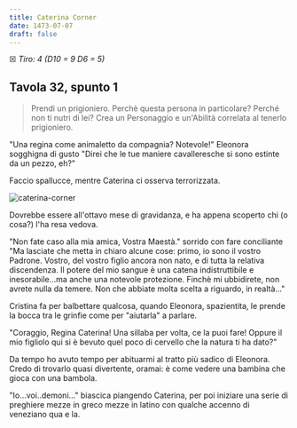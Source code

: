 ```yaml
---
title: Caterina Corner
date: 1473-07-07
draft: false
---
```


☒ _Tiro: 4 (D10 = 9 D6 = 5)_

## Tavola 32, spunto 1

> Prendi un prigioniero. Perchè questa persona in particolare? Perché non ti nutri di lei? Crea un Personaggio e un'Abilità correlata al tenerlo prigioniero.

"Una regina come animaletto da compagnia? Notevole!" Eleonora sogghigna di gusto "Direi che le tue maniere cavalleresche si sono estinte da un pezzo, eh?"

Faccio spallucce, mentre Caterina ci osserva terrorizzata. 

![caterina-corner](https://upload.wikimedia.org/wikipedia/commons/b/b8/Tiziano%2C_ritratto_postumo_di_caterina_corner_come_santa_caterina_d%27alessandria%2C_1542_%28cropped%29.jpg)

Dovrebbe essere all'ottavo mese di gravidanza, e ha appena scoperto chi (o cosa?) l'ha resa vedova.

"Non fate caso alla mia amica, Vostra Maestà." sorrido con fare conciliante "Ma lasciate che metta in chiaro alcune cose: primo, io sono il vostro Padrone. Vostro, del vostro figlio ancora non nato, e di tutta la relativa discendenza. Il potere del mio sangue è una catena indistruttibile e inesorabile...ma anche una notevole protezione. Finchè mi ubbidirete, non avrete nulla da temere. Non che abbiate molta scelta a riguardo, in realtà..."

Cristina fa per balbettare qualcosa, quando Eleonora, spazientita, le prende la bocca tra le grinfie come per "aiutarla" a parlare.

"Coraggio, Regina Caterina! Una sillaba per volta, ce la puoi fare! Oppure il mio figliolo qui si è bevuto quel poco di cervello che la natura ti ha dato?" 

Da tempo ho avuto tempo per abituarmi al tratto più sadico di Eleonora. Credo di trovarlo quasi divertente, oramai: è come vedere una bambina che gioca con una bambola.

"Io...voi..demoni..." biascica piangendo Caterina, per poi iniziare una serie di preghiere mezze in greco mezze in latino con qualche accenno di veneziano qua e la.


